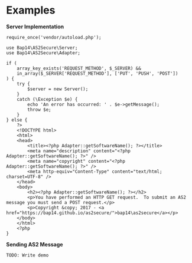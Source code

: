 # Examples

**Server Implementation**

    require_once('vendor/autoload.php');
    
    use Bap14\AS2Secure\Server;
    use Bap14\AS2Secure\Adapter;
    
    if (
        array_key_exists('REQUEST_METHOD', $_SERVER) &&
        in_array($_SERVER['REQUEST_METHOD'], ['PUT', 'PUSH', 'POST'])
    ) {
        try {
            $server = new Server();
        }
        catch (\Exception $e) {
            echo 'An error has occurred: ' . $e->getMessage();
            throw $e;
        }
    } else {
        ?>
        <!DOCTYPE html>
        <html>
        <head>
            <title><?php Adapter::getSoftwareName(); ?></title>
            <meta name="description" content="<?php Adapter::getSoftwareName(); ?>" />
            <meta name="copyright" content="<?php Adapter::getSoftwareName(); ?>" />
            <meta http-equiv="Content-Type" content="text/html; charset=UTF-8" />
        </head>
        <body>
            <h2><?php Adapter::getSoftwareName(); ?></h2>
            <p>You have performed an HTTP GET request.  To submit an AS2 message you must send a POST request.</p>
            <p>Copyright &copy; 2017 - <a href="https://bap14.github.io/as2secure/">bap14\as2secure</a></p>
        </body>
        </html>
        <?php
    }

**Sending AS2 Message**

    TODO: Write demo
